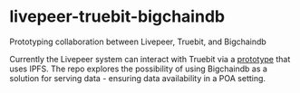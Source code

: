# livepeer-truebit-bigchaindb
Prototyping collaboration between Livepeer, Truebit, and Bigchaindb

Currently the Livepeer system can interact with Truebit via a [prototype](https://github.com/livepeer/verification-truebit) that uses IPFS. The repo explores the possibility of using Bigchaindb as a solution for serving data - ensuring data availability in a POA setting.
